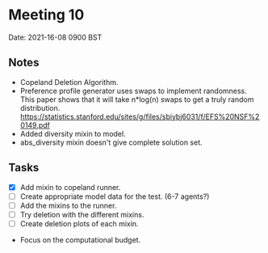 # Meeting 10
Date: 2021-16-08 0900 BST

## Notes
- Copeland Deletion Algorithm.
- Preference profile generator uses swaps to implement randomness. This paper shows that it will take n*log(n) swaps to get a truly random distribution.
https://statistics.stanford.edu/sites/g/files/sbiybj6031/f/EFS%20NSF%20149.pdf
- Added diversity mixin to model.
- abs_diversity mixin doesn't give complete solution set.
## Tasks
- [x] Add mixin to copeland runner.
- [ ] Create appropriate model data for the test. (6-7 agents?)
- [ ] Add the mixins to the runner.
- [ ] Try deletion with the different mixins.
- [ ] Create deletion plots of each mixin.

- Focus on the computational budget.